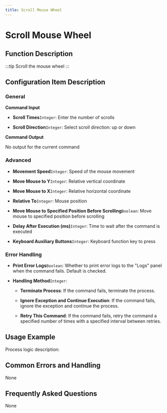 ```yaml
---
title: Scroll Mouse Wheel
---
```


# Scroll Mouse Wheel

## Function Description

:::tip 
Scroll the mouse wheel
:::

## Configuration Item Description

### General

**Command Input**

- **Scroll Times**`Integer`: Enter the number of scrolls

- **Scroll Direction**`Integer`: Select scroll direction: up or down


**Command Output**

No output for the current command

### Advanced

- **Movement Speed**`Integer`: Speed of the mouse movement

- **Move Mouse to Y**`Integer`: Relative vertical coordinate

- **Move Mouse to X**`Integer`: Relative horizontal coordinate

- **Relative To**`Integer`: Mouse position

- **Move Mouse to Specified Position Before Scrolling**`Boolean`: Move mouse to specified position before scrolling

- **Delay After Execution (ms)**`Integer`: Time to wait after the command is executed

- **Keyboard Auxiliary Buttons**`Integer`: Keyboard function key to press


### Error Handling

- **Print Error Logs**`Boolean`: Whether to print error logs to the "Logs" panel when the command fails. Default is checked. 

- **Handling Method**`Integer`:

    - **Terminate Process**: If the command fails, terminate the process.

    - **Ignore Exception and Continue Execution**: If the command fails, ignore the exception and continue the process.

    - **Retry This Command**: If the command fails, retry the command a specified number of times with a specified interval between retries.

## Usage Example

Process logic description:

## Common Errors and Handling

None

## Frequently Asked Questions

None

